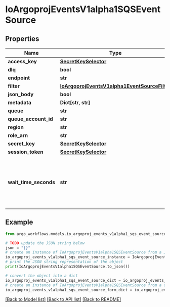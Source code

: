 # IoArgoprojEventsV1alpha1SQSEventSource


## Properties

Name | Type | Description | Notes
------------ | ------------- | ------------- | -------------
**access_key** | [**SecretKeySelector**](SecretKeySelector.md) |  | [optional] 
**dlq** | **bool** |  | [optional] 
**endpoint** | **str** |  | [optional] 
**filter** | [**IoArgoprojEventsV1alpha1EventSourceFilter**](IoArgoprojEventsV1alpha1EventSourceFilter.md) |  | [optional] 
**json_body** | **bool** |  | [optional] 
**metadata** | **Dict[str, str]** |  | [optional] 
**queue** | **str** |  | [optional] 
**queue_account_id** | **str** |  | [optional] 
**region** | **str** |  | [optional] 
**role_arn** | **str** |  | [optional] 
**secret_key** | [**SecretKeySelector**](SecretKeySelector.md) |  | [optional] 
**session_token** | [**SecretKeySelector**](SecretKeySelector.md) |  | [optional] 
**wait_time_seconds** | **str** | WaitTimeSeconds is The duration (in seconds) for which the call waits for a message to arrive in the queue before returning. | [optional] 

## Example

```python
from argo_workflows.models.io_argoproj_events_v1alpha1_sqs_event_source import IoArgoprojEventsV1alpha1SQSEventSource

# TODO update the JSON string below
json = "{}"
# create an instance of IoArgoprojEventsV1alpha1SQSEventSource from a JSON string
io_argoproj_events_v1alpha1_sqs_event_source_instance = IoArgoprojEventsV1alpha1SQSEventSource.from_json(json)
# print the JSON string representation of the object
print(IoArgoprojEventsV1alpha1SQSEventSource.to_json())

# convert the object into a dict
io_argoproj_events_v1alpha1_sqs_event_source_dict = io_argoproj_events_v1alpha1_sqs_event_source_instance.to_dict()
# create an instance of IoArgoprojEventsV1alpha1SQSEventSource from a dict
io_argoproj_events_v1alpha1_sqs_event_source_form_dict = io_argoproj_events_v1alpha1_sqs_event_source.from_dict(io_argoproj_events_v1alpha1_sqs_event_source_dict)
```
[[Back to Model list]](../README.md#documentation-for-models) [[Back to API list]](../README.md#documentation-for-api-endpoints) [[Back to README]](../README.md)


